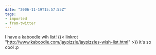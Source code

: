 ```yaml
---
date: "2006-11-19T15:57:55Z"
tags:
- imported
- from-twitter
---
```

I have a kaboodle wih list! {{< linkrot "http://www.kaboodle.com/jaypizzle/jaypizzles-wish-list.html" >}} it's so cool :p
